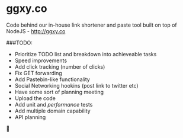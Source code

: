 ggxy.co
=======

Code behind our in-house link shortener and paste tool built on top of NodeJS - http://ggxy.co

###TODO:
- Prioritize TODO list and breakdown into achieveable tasks
- Speed improvements
- Add click tracking (number of clicks)
- Fix GET forwarding
- Add Pastebin-like functionality
- Social Networking hookins (post link to twitter etc)
- Have some sort of planning meeting
- Upload the code
- Add unit and *performance* tests
- Add multiple domain capability
- API planning

:kiss:

